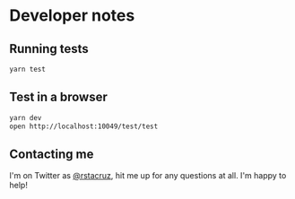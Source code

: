 # Developer notes

## Running tests

```sh
yarn test
```

## Test in a browser

```sh
yarn dev
open http://localhost:10049/test/test
```

## Contacting me

I'm on Twitter as [@rstacruz](https://twitter.com/rstacruz), hit me up for any questions at all. I'm happy to help!
